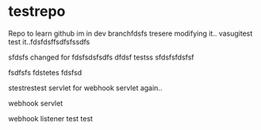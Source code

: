 # testrepo
Repo to learn github
im in dev branchfdsfs
tresere
modifying it.. vasugitest
test it..fdsfdsffsdfsfssdfs

sfdsfs
changed for fdsfsdsfsdfs dfdsf
testss
sfdsfsfdsfsf

fsdfsfs
fdstetes
fdsfsd

stestrestest
servlet for webhook
servlet again..

webhook servlet

webhook listener
test
test
